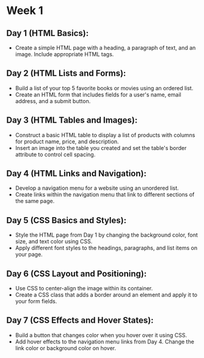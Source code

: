# Week 1
## Day 1 (HTML Basics):
- Create a simple HTML page with a heading, a paragraph of text, and an image. Include appropriate HTML tags.

## Day 2 (HTML Lists and Forms):
- Build a list of your top 5 favorite books or movies using an ordered list.
- Create an HTML form that includes fields for a user's name, email address, and a submit button.

## Day 3 (HTML Tables and Images):
- Construct a basic HTML table to display a list of products with columns for product name, price, and description.
- Insert an image into the table you created and set the table's border attribute to control cell spacing.

## Day 4 (HTML Links and Navigation):
- Develop a navigation menu for a website using an unordered list.
- Create links within the navigation menu that link to different sections of the same page.

## Day 5 (CSS Basics and Styles):
- Style the HTML page from Day 1 by changing the background color, font size, and text color using CSS.
- Apply different font styles to the headings, paragraphs, and list items on your page.

## Day 6 (CSS Layout and Positioning):
- Use CSS to center-align the image within its container.
- Create a CSS class that adds a border around an element and apply it to your form fields.

## Day 7 (CSS Effects and Hover States):
- Build a button that changes color when you hover over it using CSS.
- Add hover effects to the navigation menu links from Day 4. Change the link color or background color on hover.
